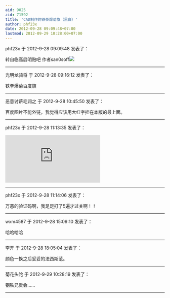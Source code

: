 ```yaml
---
aid: 9025
zid: 71592
title: 'CAD制作的铁拳爆菊旗（黑白）'
author: phf23x
date: 2012-09-28 09:09:48+07:00
lastmod: 2012-09-29 10:28:00+07:00
---
```


phf23x 于 2012-9-28 09:09:48 发表了：

转自临高启明贴吧 作者san0soff![](http://imgsrc.baidu.com/forum/pic/item/ab61d795d143ad4b18d2e04782025aafa50f060f.jpg)

---------

光明龙骑将 于 2012-9-28 09:16:12 发表了：

铁拳爆菊百度旗

---------

恶意讨薪毛润之 于 2012-9-28 10:45:50 发表了：

百度图片不能外链，我觉得应该用大红字挂在本版的最上面。

---------

phf23x 于 2012-9-28 11:13:35 发表了：

![](https://bbs.northdy.com/forum.php?mod=attachment&aid=MTIwODYxfDI1ZGMwMDczMzg2ZGFjNDQ5MTlkNjUwZmUyZGYzMzEyfDE1NTE5OTIxMjc%3D&request=yes&_f=.jpg)

---------

phf23x 于 2012-9-28 11:14:06 发表了：

万恶的验证码啊，我足足打了5遍才过关啊！！

---------

wxm4587 于 2012-9-28 15:09:10 发表了：

哈哈哈哈

---------

李开 于 2012-9-28 18:05:04 发表了：

颜色一换之后妥妥的法西斯范。

---------

菊花头陀 于 2012-9-29 10:28:19 发表了：

钢铁兄贵会......

---------

